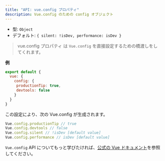 ```yaml
---
title: "API: vue.config プロパティ"
description: Vue.config のための config オブジェクト
---
```


- 型: `Object`
- デフォルト: `{ silent: !isDev, performance: isDev }`

> vue.config プロパティ は `Vue.config` を直接設定するための橋渡しをしてくれます。


**例**

```js
export default {
  vue: {
    config: {
     productionTip: true,
     devtools: false
    }
  }
}
```

この設定により、次の Vue.config が生成されます。

``` js
Vue.config.productionTip // true
Vue.config.devtools // false
Vue.config.silent // !isDev [default value]
Vue.config.performance // isDev [default value]
```


`Vue.config` API についてもっと学びたければ、[公式の Vue ドキュメント](https://vuejs.org/v2/api/#Global-Config)を参照してください。
